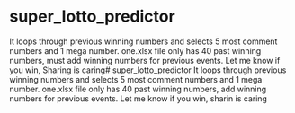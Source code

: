 # super_lotto_predictor
It loops through previous winning numbers and selects 5 most comment numbers and 1 mega number.
one.xlsx file only has 40 past winning numbers, must add winning numbers for previous events. 
Let me know if you win, Sharing is caring# super_lotto_predictor
It loops through previous winning numbers and selects 5 most comment numbers and 1 mega number.
one.xlsx file only has 40 past winning numbers, add winning numbers for previous events. 
Let me know if you win, sharin is caring
